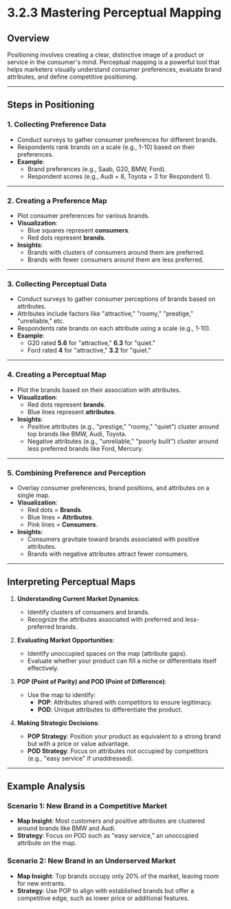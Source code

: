 # 3.2.3 Mastering Perceptual Mapping

## Overview
Positioning involves creating a clear, distinctive image of a product or service in the consumer's mind. Perceptual mapping is a powerful tool that helps marketers visually understand consumer preferences, evaluate brand attributes, and define competitive positioning.

---

## Steps in Positioning

### 1. **Collecting Preference Data**
- Conduct surveys to gather consumer preferences for different brands.
- Respondents rank brands on a scale (e.g., 1-10) based on their preferences.
- **Example**:
  - Brand preferences (e.g., Saab, G20, BMW, Ford).
  - Respondent scores (e.g., Audi = 8, Toyota = 3 for Respondent 1).

---

### 2. **Creating a Preference Map**
- Plot consumer preferences for various brands.
- **Visualization**:
  - Blue squares represent **consumers**.
  - Red dots represent **brands**.
- **Insights**:
  - Brands with clusters of consumers around them are preferred.
  - Brands with fewer consumers around them are less preferred.

---

### 3. **Collecting Perceptual Data**
- Conduct surveys to gather consumer perceptions of brands based on attributes.
- Attributes include factors like "attractive," "roomy," "prestige," "unreliable," etc.
- Respondents rate brands on each attribute using a scale (e.g., 1-10).
- **Example**:
  - G20 rated **5.6** for "attractive," **6.3** for "quiet."
  - Ford rated **4** for "attractive," **3.2** for "quiet."

---

### 4. **Creating a Perceptual Map**
- Plot the brands based on their association with attributes.
- **Visualization**:
  - Red dots represent **brands**.
  - Blue lines represent **attributes**.
- **Insights**:
  - Positive attributes (e.g., "prestige," "roomy," "quiet") cluster around top brands like BMW, Audi, Toyota.
  - Negative attributes (e.g., "unreliable," "poorly built") cluster around less preferred brands like Ford, Mercury.

---

### 5. **Combining Preference and Perception**
- Overlay consumer preferences, brand positions, and attributes on a single map.
- **Visualization**:
  - Red dots = **Brands**.
  - Blue lines = **Attributes**.
  - Pink lines = **Consumers**.
- **Insights**:
  - Consumers gravitate toward brands associated with positive attributes.
  - Brands with negative attributes attract fewer consumers.

---

## Interpreting Perceptual Maps

1. **Understanding Current Market Dynamics**:
   - Identify clusters of consumers and brands.
   - Recognize the attributes associated with preferred and less-preferred brands.

2. **Evaluating Market Opportunities**:
   - Identify unoccupied spaces on the map (attribute gaps).
   - Evaluate whether your product can fill a niche or differentiate itself effectively.

3. **POP (Point of Parity) and POD (Point of Difference)**:
   - Use the map to identify:
     - **POP**: Attributes shared with competitors to ensure legitimacy.
     - **POD**: Unique attributes to differentiate the product.

4. **Making Strategic Decisions**:
   - **POP Strategy**: Position your product as equivalent to a strong brand but with a price or value advantage.
   - **POD Strategy**: Focus on attributes not occupied by competitors (e.g., "easy service" if unaddressed).

---

## Example Analysis

### Scenario 1: New Brand in a Competitive Market
- **Map Insight**: Most customers and positive attributes are clustered around brands like BMW and Audi.
- **Strategy**: Focus on POD such as "easy service," an unoccupied attribute on the map.

### Scenario 2: New Brand in an Underserved Market
- **Map Insight**: Top brands occupy only 20% of the market, leaving room for new entrants.
- **Strategy**: Use POP to align with established brands but offer a competitive edge, such as lower price or additional features.
